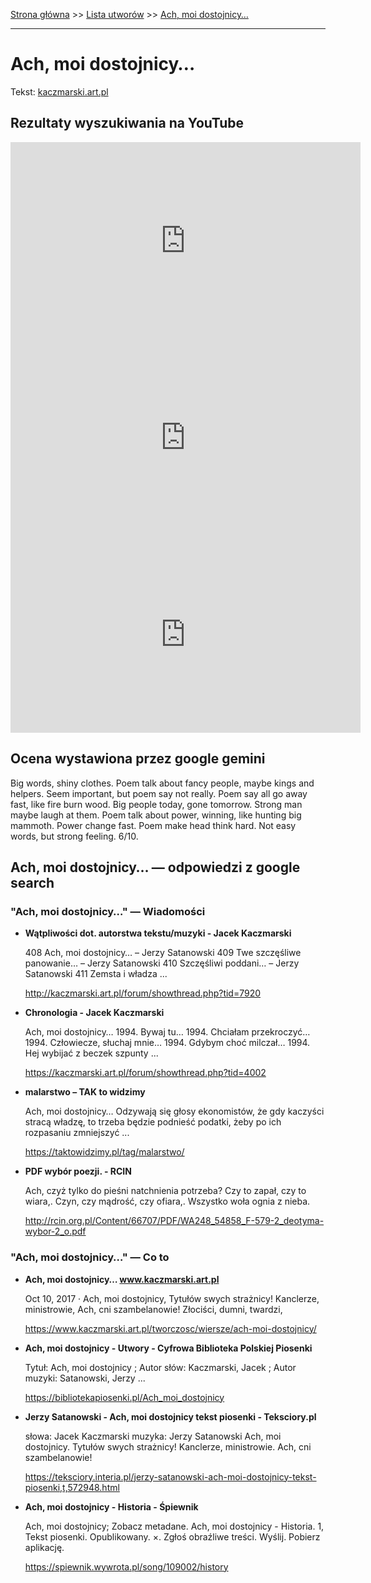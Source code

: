 [Strona główna](../index.md) >> [Lista utworów](../list.md) >> [Ach, moi dostojnicy…](6.md)

---

# Ach, moi dostojnicy…

Tekst: [kaczmarski.art.pl](https://www.kaczmarski.art.pl/tworczosc/wiersze/ach-moi-dostojnicy/)

## Rezultaty wyszukiwania na YouTube

<iframe width="560" height="315" src="https://www.youtube.com/embed/QBVv7zMlksY?si=IdontcarewhotheIRSsendsImnotpayingtaxes" title="YouTube video player" frameborder="0" allow="accelerometer; autoplay; clipboard-write; encrypted-media; gyroscope; picture-in-picture; web-share" referrerpolicy="strict-origin-when-cross-origin" allowfullscreen></iframe>

<iframe width="560" height="315" src="https://www.youtube.com/embed/mA3jbTgpIAY?si=IdontcarewhotheIRSsendsImnotpayingtaxes" title="YouTube video player" frameborder="0" allow="accelerometer; autoplay; clipboard-write; encrypted-media; gyroscope; picture-in-picture; web-share" referrerpolicy="strict-origin-when-cross-origin" allowfullscreen></iframe>

<iframe width="560" height="315" src="https://www.youtube.com/embed/S1OsTo8vDYs?si=IdontcarewhotheIRSsendsImnotpayingtaxes" title="YouTube video player" frameborder="0" allow="accelerometer; autoplay; clipboard-write; encrypted-media; gyroscope; picture-in-picture; web-share" referrerpolicy="strict-origin-when-cross-origin" allowfullscreen></iframe>

## Ocena wystawiona przez google gemini

Big words, shiny clothes. Poem talk about fancy people, maybe kings and helpers. Seem important, but poem say not really. Poem say all go away fast, like fire burn wood. Big people today, gone tomorrow. Strong man maybe laugh at them. Poem talk about power, winning, like hunting big mammoth. Power change fast. Poem make head think hard. Not easy words, but strong feeling. 6/10.


## Ach, moi dostojnicy… — odpowiedzi z google search

### "Ach, moi dostojnicy…" — Wiadomości

- **Wątpliwości dot. autorstwa tekstu/muzyki - Jacek Kaczmarski**

    408 Ach, moi dostojnicy… – Jerzy Satanowski 409 Twe szczęśliwe panowanie… – Jerzy Satanowski 410 Szczęśliwi poddani… – Jerzy Satanowski 411 Zemsta i władza ... 

   <http://kaczmarski.art.pl/forum/showthread.php?tid=7920>
- **Chronologia - Jacek Kaczmarski**

    Ach, moi dostojnicy… 1994. Bywaj tu… 1994. Chciałam przekroczyć… 1994. Człowiecze, słuchaj mnie… 1994. Gdybym choć milczał… 1994. Hej wybijać z beczek szpunty ... 

   <https://kaczmarski.art.pl/forum/showthread.php?tid=4002>
- **malarstwo – TAK to widzimy**

    Ach, moi dostojnicy… Odzywają się głosy ekonomistów, że gdy kaczyści stracą władzę, to trzeba będzie podnieść podatki, żeby po ich rozpasaniu zmniejszyć ... 

   <https://taktowidzimy.pl/tag/malarstwo/>
- **PDF wybór poezji. - RCIN**

    Ach, czyż tylko do pieśni natchnienia potrzeba? Czy to zapał, czy to wiara,. Czyn, czy mądrość, czy ofiara,. Wszystko woła ognia z nieba. 

   <http://rcin.org.pl/Content/66707/PDF/WA248_54858_F-579-2_deotyma-wybor-2_o.pdf>

### "Ach, moi dostojnicy…" — Co to

- **Ach, moi dostojnicy… www.kaczmarski.art.pl**

    Oct 10, 2017  ·  Ach, moi dostojnicy, Tytułów swych strażnicy! Kanclerze, ministrowie, Ach, cni szambelanowie! Złociści, dumni, twardzi, 

   <https://www.kaczmarski.art.pl/tworczosc/wiersze/ach-moi-dostojnicy/>
- **Ach, moi dostojnicy - Utwory - Cyfrowa Biblioteka Polskiej Piosenki**

    Tytuł: Ach, moi dostojnicy ; Autor słów: Kaczmarski, Jacek ; Autor muzyki: Satanowski, Jerzy ... 

   <https://bibliotekapiosenki.pl/Ach_moi_dostojnicy>
- **Jerzy Satanowski - Ach, moi dostojnicy tekst piosenki - Teksciory.pl**

    słowa: Jacek Kaczmarski muzyka: Jerzy Satanowski Ach, moi dostojnicy. Tytułów swych strażnicy! Kanclerze, ministrowie. Ach, cni szambelanowie! 

   <https://teksciory.interia.pl/jerzy-satanowski-ach-moi-dostojnicy-tekst-piosenki,t,572948.html>
- **Ach, moi dostojnicy - Historia - Śpiewnik**

    Ach, moi dostojnicy; Zobacz metadane. Ach, moi dostojnicy - Historia. 1, Tekst piosenki. Opublikowany. ×. Zgłoś obraźliwe treści. Wyślij. Pobierz aplikację. 

   <https://spiewnik.wywrota.pl/song/109002/history>

